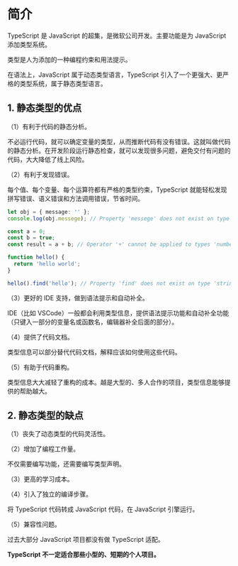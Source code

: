# 简介

TypeScript 是 JavaScript 的超集，是微软公司开发。主要功能是为 JavaScript 添加类型系统。

类型是人为添加的一种编程约束和用法提示。

在语法上，JavaScript 属于动态类型语言，TypeScript 引入了一个更强大、更严格的类型系统，属于静态类型语言。

## 1. 静态类型的优点

（1）有利于代码的静态分析。

不必运行代码，就可以确定变量的类型，从而推断代码有没有错误。这就叫做代码的静态分析。在开发阶段运行静态检查，就可以发现很多问题，避免交付有问题的代码，大大降低了线上风险。

（2）有利于发现错误。

每个值、每个变量、每个运算符都有严格的类型约束，TypeScript 就能轻松发现拼写错误、语义错误和方法调用错误，节省时间。

```typescript
let obj = { message: '' };
console.log(obj.messege); // Property 'messege' does not exist on type '{ message: string; }'. Did you mean 'message'?
```

```typescript
const a = 0;
const b = true;
const result = a + b; // Operator '+' cannot be applied to types 'number' and 'boolean'.
```

```typescript
function hello() {
  return 'hello world';
}

hello().find('hello'); // Property 'find' does not exist on type 'string'.
```

（3）更好的 IDE 支持，做到语法提示和自动补全。

IDE（比如 VSCode）一般都会利用类型信息，提供语法提示功能和自动补全功能（只键入一部分的变量名或函数名，编辑器补全后面的部分）。

（4）提供了代码文档。

类型信息可以部分替代代码文档，解释应该如何使用这些代码。

（5）有助于代码重构。

类型信息大大减轻了重构的成本。越是大型的、多人合作的项目，类型信息能够提供的帮助越大。

## 2. 静态类型的缺点

（1）丧失了动态类型的代码灵活性。

（2）增加了编程工作量。

不仅需要编写功能，还需要编写类型声明。

（3）更高的学习成本。

（4）引入了独立的编译步骤。

将 TypeScript 代码转成 JavaScript 代码，在 JavaScript 引擎运行。

（5）兼容性问题。

过去大部分 JavaScript 项目都没有做 TypeScript 适配。

**TypeScript 不一定适合那些小型的、短期的个人项目。**

